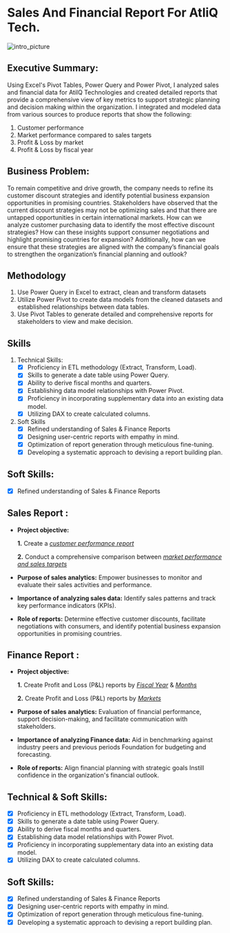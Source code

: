 # Sales And Financial Report For AtliQ Tech.

![intro_picture](https://github.com/user-attachments/assets/51aaee61-a52a-4b86-88ed-26a37ac3f341)

## Executive Summary:
Using Excel's Pivot Tables, Power Query and Power Pivot, I analyzed sales and financial data for AtilQ Technologies and created detailed reports that provide a comprehensive view of key metrics to support strategic planning and decision making within the organization. I integrated and modeled data from various sources to produce reports that show the following:
1. Customer performance
2. Market performance compared to sales targets
3. Profit & Loss by market
4. Profit & Loss by fiscal year

## Business Problem:
To remain competitive and drive growth, the company needs to refine its customer discount strategies and identify potential business expansion opportunities in promising countries. Stakeholders have observed that the current discount strategies may not be optimizing sales and that there are untapped opportunities in certain international markets. How can we analyze customer purchasing data to identify the most effective discount strategies? How can these insights support consumer negotiations and highlight promising countries for expansion? Additionally, how can we ensure that these strategies are aligned with the company’s financial goals to strengthen the organization’s financial planning and outlook?

## Methodology
1. Use Power Query in Excel to extract, clean and transform datasets 
2. Utilize Power Pivot to create data models from the cleaned datasets and established relationships between data tables.
3. Use Pivot Tables to generate detailed and comprehensive reports for stakeholders to view and make decision.

## Skills
1. Technical Skills:
   - [x]	Proficiency in ETL methodology (Extract, Transform, Load).
   - [x]	Skills to generate a date table using Power Query.
   - [x]	Ability to derive fiscal months and quarters.
   - [x]	Establishing data model relationships with Power Pivot.
   - [x]	Proficiency in incorporating supplementary data into an existing data model.
   - [x]	Utilizing DAX to create calculated columns.

2. Soft Skills
   - [x]	Refined understanding of Sales & Finance Reports
   - [x]	Designing user-centric reports with empathy in mind.
   - [x]	Optimization of report generation through meticulous fine-tuning.
   - [x]	Developing a systematic approach to devising a report building plan.

## Soft Skills:
- [x]	Refined understanding of Sales & Finance Reports
## Sales Report :


- **Project objective:** 

    **1.** Create a _[customer performance report](https://github.com/KirandeepMarala/Excel-Sales_Analysis/blob/main/Customer%20Performance%20Report.pdf)_ 

    **2.** Conduct a comprehensive comparison between _[market performance and sales targets](https://github.com/KirandeepMarala/Excel-Sales_Analysis/blob/main/Customer%20Performance%20Report.pdf)_

- **Purpose of sales analytics:** Empower businesses to monitor and evaluate their sales activities and performance.

- **Importance of analyzing sales data:** Identify sales patterns and track key performance indicators (KPIs).

- **Role of reports:** Determine effective customer discounts, facilitate negotiations with consumers, and identify potential business expansion opportunities in promising countries.


## Finance Report :

- **Project objective:** 

    **1.** Create Profit and Loss (P&L) reports by _[Fiscal Year](https://github.com/KirandeepMarala/Excel-Sales_Analysis/blob/main/P%26L%20Statement%20by%20Fiscal%20Year.pdf)_ & _[Months](https://github.com/KirandeepMarala/Excel-Sales_Analysis/blob/main/P%26L%20Statement%20by%20Months.pdf)_ 

   **2.** Create Profit and Loss (P&L) reports by _[Markets](https://github.com/KirandeepMarala/Excel-Sales_Analysis/blob/main/P%26L%20Statement%20by%20Markets.pdf)_

- **Purpose of sales analytics:** Evaluation of financial performance, support decision-making, and facilitate communication with stakeholders.

- **Importance of analyzing Finance data:** Aid in benchmarking against industry peers and previous periods Foundation for budgeting and forecasting.

- **Role of reports:** Align financial planning with strategic goals Instill confidence in the organization's financial outlook.


## Technical & Soft Skills:
- [x]	Proficiency in ETL methodology (Extract, Transform, Load).
- [x]	Skills to generate a date table using Power Query.
- [x]	Ability to derive fiscal months and quarters.
- [x]	Establishing data model relationships with Power Pivot.
- [x]	Proficiency in incorporating supplementary data into an existing data model.
- [x]	Utilizing DAX to create calculated columns.

## Soft Skills:
- [x]	Refined understanding of Sales & Finance Reports
- [x]	Designing user-centric reports with empathy in mind.
- [x]	Optimization of report generation through meticulous fine-tuning.
- [x]	Developing a systematic approach to devising a report building plan.
